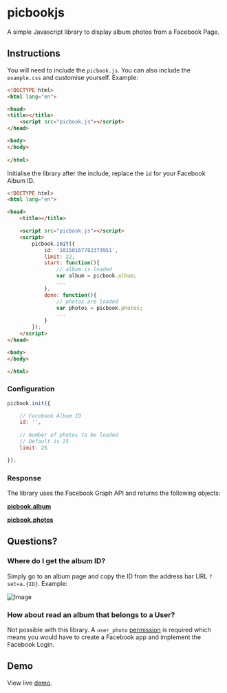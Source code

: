picbookjs
=========

A simple Javascript library to display album photos from a Facebook Page.

## Instructions

You will need to include the ```picbook.js```. You can also include the ```example.css``` and customise yourself. Example:

```html
<!DOCTYPE html>
<html lang="en">

<head>
<title></title>
    <script src="picbook.js"></script>
</head>

<body>
</body>
    
</html>
```

Initialise the library after the include, replace the ```id``` for your Facebook Album ID.

```html
<!DOCTYPE html>
<html lang="en">

<head>
    <title></title>

    <script src="picbook.js"></script>
    <script>
        picbook.init({
            id: '10150167782373951',
            limit: 22,
            start: function(){
                // album is loaded
                var album = picbook.album;
                ...
            },
            done: function(){
                // photos are loaded
                var photos = picbook.photos;
                ...
            }
        });
    </script>
</head>

<body>
</body>

</html>
```

### Configuration

```javascript
picbook.init({

    // Facebook Album ID
    id: '',
    
    // Number of photos to be loaded
    // Default is 25
    limit: 25

});
```
    
### Response

The library uses the Facebook Graph API and returns the following objects:

**[picbook.album](https://developers.facebook.com/docs/reference/api/album/)**

**[picbook.photos](https://developers.facebook.com/docs/reference/api/photo/)**

## Questions?

### Where do I get the album ID?

Simply go to an album page and copy the ID from the address bar URL ```?set=a.{ID}```. Example:

![Image](http://f.cl.ly/items/2s0L3f430q2l1I11101K/fb-album-id.gif)

### How about read an album that belongs to a User?

Not possible with this library. A ```user_photo``` [permission](https://developers.facebook.com/docs/reference/login/#permissions) is required which means you would have to create a Facebook app and implement the Facebook Login.

## Demo

View live [demo](http://henriquea.github.com/picbookjs/example.html).

